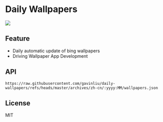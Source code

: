 # Daily Wallpapers
  
![](https://www.bing.com/th?id=OHR.LionessKenya_ZH-CN6791029673_UHD.jpg)

## Feature

- Daily automatic update of bing wallpapers
- Driving Wallpaper App Development

## API

```
https://raw.githubusercontent.com/gavinliu/daily-wallpapers/refs/heads/master/archives/zh-cn/:yyyy:MM/wallpapers.json
```

## License

MIT
  